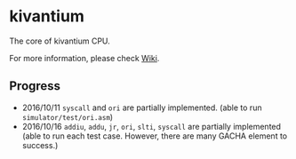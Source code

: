 kivantium
==============

The core of kivantium CPU.

For more information, please check [Wiki](https://github.com/kivantium/kivantium/wiki).

Progress
--------
- 2016/10/11 `syscall` and `ori` are partially implemented. (able to run `simulator/test/ori.asm`) 
- 2016/10/16 `addiu`, `addu`, `jr`, `ori`, `slti`, `syscall` are partially implemented (able to run each test case. However, there are many GACHA element to success.)

